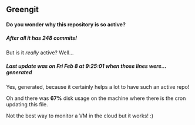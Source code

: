 ## Greengit

#### Do you wonder why this repository is so active?

##### After all it has 248 commits!

But is it *really* active? Well...

##### Last update was on Fri Feb 8 at 9:25:01 when those lines were... generated

Yes, generated, because it certainly helps a lot to have such an active repo!

Oh and there was **67%** disk usage on the machine
where there is the cron updating this file.

Not the best way to monitor a VM in the cloud but it works! :)
